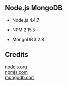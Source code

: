 Node.js MongoDB
---------------

- Node.js 4.4.7

- NPM 2.15.8

- MongoDB 3.2.8

Credits
-------
[nodejs.org](https://nodejs.org/)  
[npmjs.com](https://npmjs.com/)  
[mongodb.com](https://mongodb.com/)
